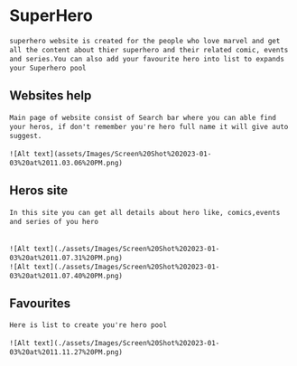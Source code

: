 # SuperHero
    superhero website is created for the people who love marvel and get all the content about thier superhero and their related comic, events and series.You can also add your favourite hero into list to expands your Superhero pool


## Websites help 

    Main page of website consist of Search bar where you can able find your heros, if don't remember you're hero full name it will give auto suggest.

    ![Alt text](assets/Images/Screen%20Shot%202023-01-03%20at%2011.03.06%20PM.png)

## Heros site
    
    In this site you can get all details about hero like, comics,events and series of you hero


    ![Alt text](./assets/Images/Screen%20Shot%202023-01-03%20at%2011.07.31%20PM.png)
    ![Alt text](./assets/Images/Screen%20Shot%202023-01-03%20at%2011.07.40%20PM.png)

## Favourites

    Here is list to create you're hero pool

    ![Alt text](./assets/Images/Screen%20Shot%202023-01-03%20at%2011.11.27%20PM.png)